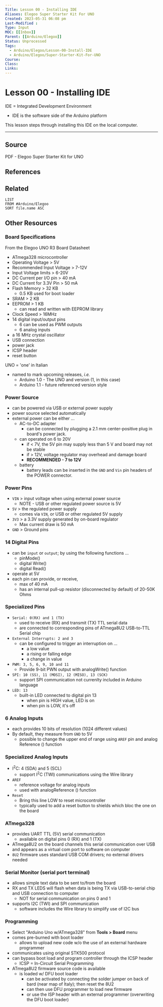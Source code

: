 ```yaml
---
Title: Lesson 00 - Installing IDE
Aliases: Elegoo Super Starter Kit For UNO
Created: 2023-05-31 06:08 pm
Last-Modified :  
Type: Input
MOC: [[Inbox]]
Parent: [[Arduino/Elegoo]]
Status: Unprocessed
Tags:
  - Arduino/Elegoo/Lesson-00-Install-IDE
  - Arduino/Elegoo/Super-Starter-Kit-For-UNO
Course: 
Class: 
Links: 
---
```





# Lesson 00 - Installing IDE

IDE = Integrated Development Environment   
- IDE is the software side of the Arduino platform

This lesson steps through installing this IDE on the local computer.



 

---

## Source

PDF - Elegoo Super Starter Kit for UNO


## References


## Related

```dataview
LIST
FROM #Arduino/Elegoo
SORT file.name ASC
```

## Other Resources

### Board Specifications 
From the Elegoo UNO R3 Board Datasheet

- ATmega328 microcontroller
- Operating Voltage > 5V
- Recommended Input Voltage > 7-12V
- Input Voltage limits > 6-20V
- DC Current per I/O pin > 40 mA
- DC Current for 3.3V Pin > 50 mA
- Flash Memory > 32 KB
	- 0.5 KB used for boot loader
- SRAM > 2 KB
- EEPROM > 1 KB
	- can read and written with EEPROM library
- Clock Speed > 16MHz
- 14 digital input/output pins
	- 6 can be used as PWM outputs
	- 6 analog inputs
- a 16 MHz crystal oscillator
- USB connection
- power jack
- ICSP header
- reset button

UNO = 'one' in Italian
- named to mark upcoming releases, *i.e.*
	- Arduino 1.0 - The UNO and version (1, in this case)
	- Arduino 1.1 - future referenced version style

### Power Source
* can be powered via USB or external power supply
* power source selected automatically
* external power can be either ...
	* AC-to-DC adapter
		* can be connected by plugging a 2.1 mm center-positive plug in board's power jack.
	* can operated on 6 to 20V
		* if < 7V, the 5V pin may supply less than 5 V and board may not be stable
		* if > 12V, voltage regulator may overhead and damage board
		* **RECOMMENDED - 7 to 12V**
	* battery
		* battery leads can be inserted in the `GND` and `Vin` pin headers of the POWER connector.

### Power Pins

- `VIN` > input voltage when using external power source
	- NOTE - USB or other regulated power source is 5V
- `5V` > the regulated power supply
	- comes via `VIN`, or USB or other regulated 5V supply
- `3V3` > a 3.3V supply generated by on-board regulator
	- Max current draw is 50 mA
- `GND` > Ground pins

### 14 Digital Pins

- can be `input` or `output`; by using the following functions ...
	- pinMode()
	- digital Write()
	- digital Read()
- operate at 5V
- each pin can provide, or receive, 
	- max of 40 mA
	- has an internal pull-up resistor (disconnected by default) of 20-50K Ohms

### Specialized Pins

- `Serial: 0(RX) and 1 (TX)`
	- used to receive (RX) and transmit (TX) TTL serial data
	- are connected to corresponding pins of ATmega8U2 USB-to-TTL Serial chip
- `External Interrupts: 2 and 3`
	- can be configured to trigger an interruption on ...
		- a low value
		- a rising or falling edge
		- a change in value
- `PWM: 3, 5, 6, 9, 10 and 11`
	- Provide 9-bit PWN output with analogWrite() function
- `SPI: 10 (SS), 11 (MOSI), 12 (MISO), 13 (SCK)`
	- support SPI communication not currenlty included in Arduino language
- `LED: 13`
	- built-in LED connected to digital pin 13
		- when pin is HIGH value, LED is on
		- when pin is LOW, it's off

### 6 Analog Inputs

- each provides 10 bits of resolution (1024 different values)
- By default, they measure from `GND` to 5V
	- possible to change the upper end of range using `AREF` pin and analog Reference () function

### Specialized Analog Inputs

- I<sup>2</sup>C: 4 (SDA) and 5 (SCL)
	- support I<sup>2</sup>C (TWI) communications using the Wire library
- `AREF`
	- reference voltage for analog inputs
	- used with analogReference () function
- `Reset`
	- Bring this line LOW to reset microcontroller
	- typically used to add a reset button to shields which bloc the one on the board

### ATmega328

- provides UART TTL (5V) serial communication
	- available on digital pins 0 (RX) and 1 (TX)
- ATmega8U2 on the board channels this serial communication over USB and appears as a virtual com port to software on computer
- `8U2` firmware uses standard USB COM drivers; no external drivers needed

### Serial Monitor (serial port terminal)

- allows simple text data to be sent to/from the board
- RX and TX LEDS will flash when data is being TX via USB-to-serial chip and USB connection to computer
	- NOT for serial communication on pins 0 and 1
- supports I2C (TWI) and SPI communication
	- software includes the Wire library to simplify use of I2C bus

### Programming

- Select "Arduino Uno w/ATmega328" from **Tools > Board** menu
- comes pre-burned with boot loader
	- allows to upload new code w/o the use of an external hardware programmer
- communicates using original STK500 protocol
- can bypass boot load and program controller through the ICSP header
	- ICSP = In-Circuit Serial Programming
- ATmega8U2 firmware source code is available
	- is loaded w/ DFU boot loader
		- can be activated by connecting the solder jumper on back of bard (near map of Italy); then reset the 8U2
		- can then use DFU programmer to load new firmware
		- or use the ISP header with an external programmer (overwriting the DFU boot loader)
